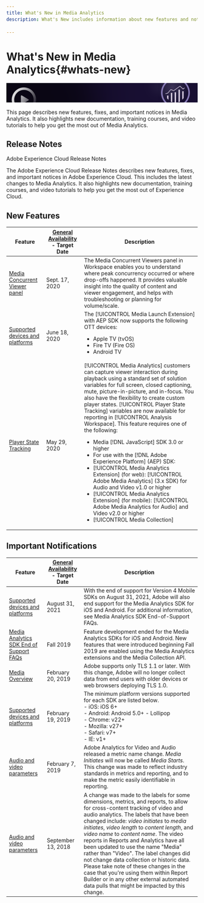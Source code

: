 ```yaml
---
title: What's New in Media Analytics
description: What's New includes information about new features and notifications.

---
```


# What's New in Media Analytics{#whats-new}

![Banner](assets/media_analytics_banner.png)

This page describes new features, fixes, and important notices in Media Analytics. It also highlights new documentation, training courses, and video tutorials to help you get the most out of Media Analytics.

## Release Notes

Adobe Experience Cloud Release Notes

The Adobe Experience Cloud Release Notes describes new features, fixes, and important notices in Adobe Experience Cloud. This includes the latest changes to Media Analytics. It also highlights new documentation, training courses, and video tutorials to help you get the most out of Experience Cloud.

## New Features

| Feature | [General Availability](https://docs.adobe.com/content/help/en/analytics/landing/an-releases.html) - Target Date | Description |
| ----------- | ---------- | ---------- |
| [Media Concurrent Viewer panel](media-reports/media-workspace-panels/media-concurrent-viewers.md) | Sept. 17, 2020 | The Media Concurrent Viewers panel in Workspace enables you to understand where peak concurrency occurred or where drop-offs happened. It provides valuable insight into the quality of content and viewer engagement, and helps with troubleshooting or planning for volume/scale.|
| [Supported devices and platforms](https://docs.adobe.com/content/help/en/media-analytics/using/supported-devices.html) | June 18, 2020 | The [!UICONTROL Media Launch Extension] with AEP SDK now supports the following OTT devices:<ul><li>Apple TV (tvOS)</li><li>Fire TV (Fire OS)</li><li>Android TV</li></ul> |
| [Player State Tracking](https://docs.adobe.com/content/help/en/media-analytics/using/player-state-tracking/player-state-overview.html) | May 29, 2020 | [!UICONTROL Media Analytics] customers can capture viewer interaction during playback using a standard set of solution variables for full screen, closed captioning, mute, picture-in-picture, and in-focus. You also have the flexibility to create custom player states. [!UICONTROL Player State Tracking] variables are now available for reporting in [!UICONTROL Analysis Workspace]. This feature requires one of the following: <ul><li>Media [!DNL JavaScript] SDK 3.0 or higher</li><li>For use with the [!DNL Adobe Experience Platform] (AEP) SDK:</li><li>[!UICONTROL Media Analytics Extension] (for web): [!UICONTROL Adobe Media Analytics] (3.x SDK) for Audio and Video v1.0 or higher</li><li>[!UICONTROL Media Analytics Extension] (for mobile): [!UICONTROL Adobe Media Analytics for Audio] and Video v2.0 or higher</li><li>[!UICONTROL Media Collection]</li></ul> |


## Important Notifications

| Feature | [General Availability](https://docs.adobe.com/content/help/en/analytics/landing/an-releases.html) - Target Date | Description |
| ----------- | ---------- | ---------- |
| [Supported devices and platforms](https://docs.adobe.com/content/help/en/media-analytics/using/supported-devices.html) | August 31, 2021 | With the end of support for Version 4 Mobile SDKs on August 31, 2021, Adobe will also end support for the Media Analytics SDK for iOS and Android. For additional information, see Media Analytics SDK End-of-Support FAQs.|
| [Media Analytics SDK End of Support FAQs](sdk-implement/end-of-support-faqs.md) | Fall 2019 | Feature development ended for the Media Analytics SDKs for iOS and Android.  New features that were introduced beginning Fall 2019 are enabled using the Media Analytics extensions and the Media Collection API. |
| [Media Overview](media-overview.md) | February 20, 2019 | Adobe supports only TLS 1.1 or later. With this change, Adobe will no longer collect data from end users with older devices or web browsers deploying TLS 1.0. |
| [Supported devices and platforms](https://docs.adobe.com/content/help/en/media-analytics/using/supported-devices.html) | February 19, 2019 | The minimum platform versions supported for each SDK are listed below. <br>- iOS: iOS 6+ <br>- Android: Android 5.0+ - Lollipop <br>-  Chrome: v22+<br>- Mozilla: v27+<br>- Safari: v7+<br>- IE: v1+ |
| [Audio and video parameters](metrics-and-metadata/audio-video-parameters.md) | February 7, 2019 | Adobe Analytics for Video and Audio released a metric name change. <i>Media Initiates</i> will now be called <i>Media Starts</i>. This change was made to reflect industry standards in metrics and reporting, and to make the metric easily identifiable in reporting. |
| [Audio and video parameters](metrics-and-metadata/audio-video-parameters.md) | September 13, 2018 | A change was made to the labels for some dimensions, metrics, and reports, to allow for cross-content tracking of video and audio analytics. The labels that have been changed include: *video initiates* to *media initiates*, *video length* to *content length*, and *video name* to *content name*. The video reports in Reports and Analytics have all been updated to use the name "Media" rather than "Video". The label changes did not change data collection or historic data. Please take note of these changes in the case that you're using them within Report Builder or in any other external automated data pulls that might be impacted by this change. |



<!-- | title | date | description | -->
